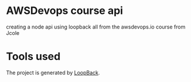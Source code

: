 # AWSDevops course api

creating a node api using loopback all from the awsdevops.io course from Jcole

# Tools used

The project is generated by [LoopBack](http://loopback.io).
